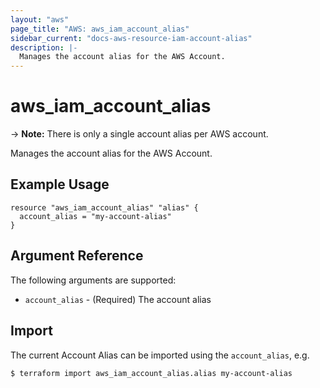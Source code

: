 ```yaml
---
layout: "aws"
page_title: "AWS: aws_iam_account_alias"
sidebar_current: "docs-aws-resource-iam-account-alias"
description: |-
  Manages the account alias for the AWS Account.
---
```


# aws\_iam\_account\_alias

-> **Note:** There is only a single account alias per AWS account.

Manages the account alias for the AWS Account.

## Example Usage

```hcl
resource "aws_iam_account_alias" "alias" {
  account_alias = "my-account-alias"
}
```

## Argument Reference

The following arguments are supported:

* `account_alias` - (Required) The account alias

## Import

The current Account Alias can be imported using the `account_alias`, e.g.

```
$ terraform import aws_iam_account_alias.alias my-account-alias
```
